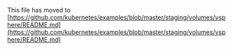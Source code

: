 This file has moved to [https://github.com/kubernetes/examples/blob/master/staging/volumes/vsphere/README.md](https://github.com/kubernetes/examples/blob/master/staging/volumes/vsphere/README.md)
